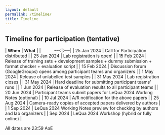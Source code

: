 ```yaml
---
layout: default
permalink: /timeline/
title: Timeline
---
```


## Timeline for participation (tentative)

|  **When** | **What** |
| &nbsp; &nbsp; &nbsp; &nbsp; &nbsp;  ---:|:---|
| 25 Jan 2024	| Call for Participation distributed |
| 25 Jan 2024	| Lab registration is open! |
| 15 Feb 2024	| Release of training sets + development samples + dummy submission + format checker + evaluation script |
| 15 Feb 2024	| Discussion forum (GoogleGroups) opens among participant teams and organizers |
|  1 May 2024	| Release of unlabelled test samples |
| 31 May 2024	| Lab registration closes |
| 31 May 2024	| Hard deadline for submitting participant teams’ runs |
|  1 Jun 2024	| Release of evaluation results to all participant teams |
| 20 Jun 2024	| Participant teams submit papers for LeQua 2024 Working Notes (optional) |
| 10 Jul 2024	| A/R notification for the above papers |
| 25 Aug 2024	| Camera-ready copies of accepted papers delivered by authors |
|  1 Sep 2024	| LeQua 2024 Working Notes preview for checking by authors and lab organizers |
|    Sep 2024 | LeQua 2024 Workshop (hybrid or fully online) |

All dates are 23:59 AoE
